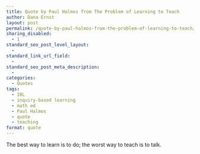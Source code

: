 ```yaml
---
title: Quote by Paul Halmos from The Problem of Learning to Teach
author: Dana Ernst
layout: post
permalink: /quote-by-paul-halmos-from-the-problem-of-learning-to-teach/
sharing_disabled:
  - 1
standard_seo_post_level_layout:
  - 
standard_link_url_field:
  - 
standard_seo_post_meta_description:
  - 
categories:
  - Quotes
tags:
  - IBL
  - inquiry-based learning
  - math ed
  - Paul Halmos
  - quote
  - teaching
format: quote
---
```

<div class="kcite-section" kcite-section-id="1394">
  <p>
    The best way to learn is to do; the worst way to teach is to talk.
  </p>
  
  <!-- kcite active, but no citations found -->
</div>

<!-- kcite-section 1394 -->